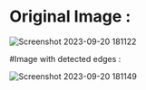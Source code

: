 # Original Image : 

![Screenshot 2023-09-20 181122](https://github.com/Vortex-21/Edge-Detector/assets/101874272/bfed855d-9cd2-41c5-a677-933738698fa1)

#Image with detected edges : 


![Screenshot 2023-09-20 181149](https://github.com/Vortex-21/Edge-Detector/assets/101874272/3de54092-90b6-4b59-b0bf-f4b66550836d)
